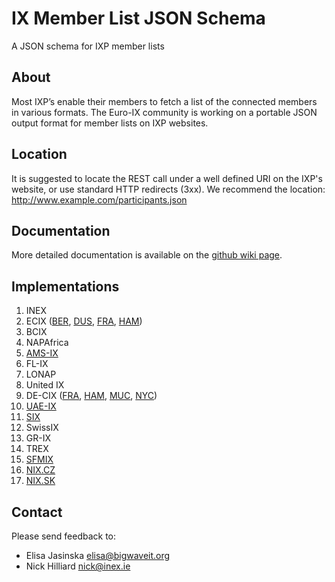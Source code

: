IX Member List JSON Schema
===========

A JSON schema for IXP member lists 

## About 
Most IXP’s enable their members to fetch a list of the connected members in various formats. The Euro-IX community is working on a portable JSON output format for member lists on IXP websites.

## Location
It is suggested to locate the REST call under a well defined URI on the IXP's website, or use standard HTTP redirects (3xx). We recommend the location: http://www.example.com/participants.json

## Documentation
More detailed documentation is available on the [github wiki page](https://github.com/euro-ix/json-schemas/wiki).

## Implementations
01. INEX
02. ECIX ([BER](https://www.ecix.net/memberlist_BER.json), [DUS](https://www.ecix.net/memberlist_DUS.json), [FRA](https://www.ecix.net/memberlist_FRA.json), [HAM](https://www.ecix.net/memberlist_HAM.json))
03. BCIX
04. NAPAfrica
05. [AMS-IX](https://my.ams-ix.net/api/v1/members.json)
06. FL-IX
07. LONAP
08. United IX
09. DE-CIX ([FRA](https://www.de-cix.net/customers-partners/customers/de-cix-frankfurt/public-customer-list-in-json-format-fra/), [HAM](https://www.de-cix.net/customers-partners/customers/de-cix-hamburg/public-customer-list-in-json-format-ham/), [MUC](https://www.de-cix.net/customers-partners/customers/de-cix-munich/public-customer-list-in-json-format-muc/), [NYC](https://nyc.de-cix.net/customers-partners/customers/public-customer-list-in-json-format-nyc/))
10. [UAE-IX](http://www.uae-ix.net/customers-partners/customers/public-customer-list-in-json-format-dxb/)
11. [SIX](https://www.seattleix.net/autogen/participants.json)
12. SwissIX
13. GR-IX
14. TREX
15. [SFMIX](http://sfmix.org/participants.json)
16. [NIX.CZ](http://nix.cz/networks.json)
17. [NIX.SK](http://nix.sk/networks.json) 

## Contact
Please send feedback to: 
* Elisa Jasinska <elisa@bigwaveit.org>
* Nick Hilliard <nick@inex.ie>
